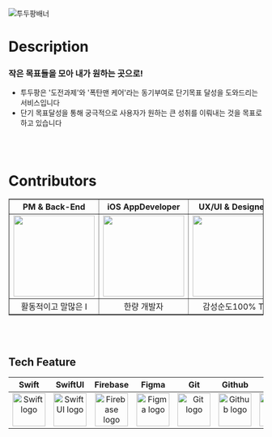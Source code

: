![투두팡배너](https://github.com/1OS-DevTeam/TodoPang/assets/50852143/0e4aa4ab-e4c3-4b35-a6f7-acca852de34d)


# Description
### 작은 목표들을 모아 내가 원하는 곳으로!
* 투두팡은 '도전과제'와 '폭탄맨 케어'라는 동기부여로 단기목표 달성을 도와드리는 서비스입니다
* 단기 목표달성을 통해 궁극적으로 사용자가 원하는 큰 성취를 이뤄내는 것을 목표로 하고 있습니다


<br><br>

# Contributors
<div align = center> 
<table border = 1>
  <th>PM & Back-End</th>
  <th>iOS AppDeveloper</th>
  <th>UX/UI & Designer</th>
  <th>UX/UI & Designer</th>
    <tr>
      <td><a href="https://github.com/crossbell8368"><img src="https://avatars.githubusercontent.com/u/50852143?v=4" width=160/></a>
      </td>
      <td><a href="https://github.com/wangkobong"><img src="https://github.com/1OS-DevTeam/TodoPang/assets/50852143/6ae3bc74-9815-4fd2-8c7b-f59722d1b595" width=160/></a>
      </td>
      <td><a href="https://github.com/crossbell8368"><img src="https://github.com/1OS-DevTeam/TodoPang/assets/50852143/6a34054d-323f-4e9a-a00f-16d49182b43b" width=160/></a>
      </td>
      <td><a href="https://github.com/crossbell8368"><img src="https://github.com/1OS-DevTeam/TodoPang/assets/50852143/d5f19f34-2d61-4a0e-8ed5-7ac824b56a74" width=160/></a>
      </td>
    </tr>
  <tr>
    <td align = center>활동적이고 말많은 I</td>
    <td align = center>한량 개발자</td>
    <td align = center>감성순도100% T</td>
    <td align = center>애매모호..? 다재다능!</td>
  </tr>
</table>
</div>

<br><br>

## Tech Feature
| Swift | SwiftUI | Firebase | Figma | Git | Github | Tuist | Notion |
| :---: | :---: | :---: | :---: | :---: | :---: | :---: | :---: |
| <img alt="Swift logo" src="https://github.com/crossbell8368/TodoPang_fork/assets/50852143/cff425af-c8a8-4389-b97d-6132d77a6f08" width="65" height="65" > | <img alt="SwiftUI logo" src="https://github.com/crossbell8368/TodoPang_fork/assets/50852143/03d19121-064e-4e8e-8925-31b243c4f96c" width="65" height="65"> | <img alt="Firebase logo" src="https://github.com/crossbell8368/TodoPang_fork/assets/50852143/c4deef48-92ad-4503-be24-bb1b36049629" height="65" width="65"> | <img alt="Figma logo" src="https://github.com/crossbell8368/TodoPang_fork/assets/50852143/19c4782d-d6fa-4bae-8e40-e64e37bf510e" height="65" width="65"> | <img alt="Git logo" src="https://github.com/crossbell8368/TodoPang_fork/assets/50852143/5e892093-87aa-4303-9bb3-d6e9fc2084f1" height="65" width="65"> | <img alt="Github logo" src="https://github.com/crossbell8368/TodoPang_fork/assets/50852143/6600a7f2-0afe-4c72-a09a-812579fdf115" height="65" width="65"> | <img alt="Tuist logo" src="https://github.com/crossbell8368/TodoPang_fork/assets/50852143/6676ede2-ee2d-4db9-aded-da64ca43f3a5" height="65" width="65"> | <img alt="Notion logo" src="https://github.com/crossbell8368/TodoPang_fork/assets/50852143/bf158560-5af7-4742-ba62-321780850eb6" height="65" width="65">





